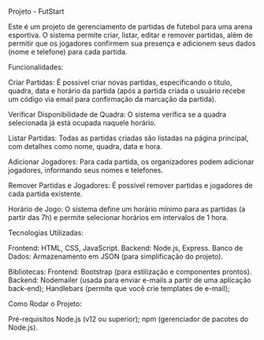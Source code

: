 Projeto - FutStart

Este é um projeto de gerenciamento de partidas de futebol para uma arena esportiva. O sistema permite criar, listar, editar e remover partidas, além de permitir que os jogadores confirmem sua presença e adicionem seus dados (nome e telefone) para cada partida.

Funcionalidades:

Criar Partidas: É possível criar novas partidas, especificando o título, quadra, data e horário da partida (após a partida criada o usuário recebe um código via email para confirmação da marcação da partida).

Verificar Disponibilidade de Quadra: O sistema verifica se a quadra selecionada já está ocupada naquele horário.

Listar Partidas: Todas as partidas criadas são listadas na página principal, com detalhes como nome, quadra, data e hora.

Adicionar Jogadores: Para cada partida, os organizadores podem adicionar jogadores, informando seus nomes e telefones.

Remover Partidas e Jogadores: É possível remover partidas e jogadores de cada partida existente.

Horário de Jogo: O sistema define um horário mínimo para as partidas (a partir das 7h) e permite selecionar horários em intervalos de 1 hora.

Tecnologias Utilizadas:

Frontend: HTML, CSS, JavaScript.
Backend: Node.js, Express.
Banco de Dados: Armazenamento em JSON (para simplificação do projeto).

Bibliotecas:
Frontend: Bootstrap (para estilização e componentes prontos).
Backend: Nodemailer (usada para enviar e-mails a partir de uma aplicação back-end);
Handlebars (permite que você crie templates de e-mail);

Como Rodar o Projeto:

Pré-requisitos
Node.js (v12 ou superior);
npm (gerenciador de pacotes do Node.js).
